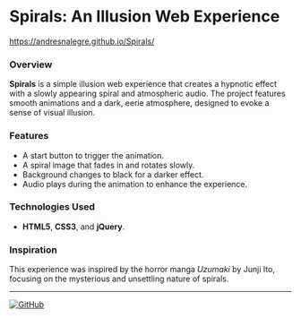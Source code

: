 # **Spirals: An Illusion Web Experience**

https://andresnalegre.github.io/Spirals/

### **Overview**
**Spirals** is a simple illusion web experience that creates a hypnotic effect with a slowly appearing spiral and atmospheric audio. The project features smooth animations and a dark, eerie atmosphere, designed to evoke a sense of visual illusion.

### **Features**
- A start button to trigger the animation.
- A spiral image that fades in and rotates slowly.
- Background changes to black for a darker effect.
- Audio plays during the animation to enhance the experience.

### **Technologies Used**
- **HTML5**, **CSS3**, and **jQuery**.

### **Inspiration**
This experience was inspired by the horror manga *Uzumaki* by Junji Ito, focusing on the mysterious and unsettling nature of spirals.

---

[![GitHub](https://img.shields.io/badge/Made%20by-Andres%20Nicolas%20Alegre-brightgreen)](https://github.com/andresnalegre)
